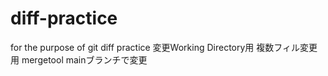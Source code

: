 # diff-practice
for the purpose of git diff practice
変更Working Directory用
複数フィル変更用
mergetool mainブランチで変更